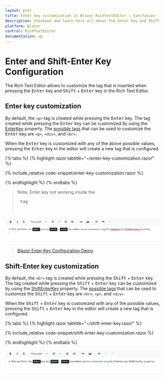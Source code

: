 ```yaml
---
layout: post
title: Enter key customization in Blazor RichTextEditor | Syncfusion
description: Checkout and learn here all about the Enter key and Shift + Enter key customization feature in Syncfusion Blazor RichTextEditor component and more.
platform: Blazor
control: RichTextEditor
documentation: ug
---
```


# Enter and Shift-Enter Key Configuration

The Rich Text Editor allows to customize the tag that is inserted when pressing the <kbd>Enter</kbd> key and <kbd>Shift</kbd> + <kbd>Enter</kbd> key in the Rich Text Editor.

## Enter key customization 

By default, the `<p>` tag is created while pressing the <kbd>Enter</kbd> key. The tag created while pressing the <kbd>Enter</kbd> key can be customized by using the [EnterKey](https://help.syncfusion.com/cr/blazor/Syncfusion.Blazor.RichTextEditor.SfRichTextEditor.html#Syncfusion_Blazor_RichTextEditor_SfRichTextEditor_EnterKey) property. The [possible tags](https://help.syncfusion.com/cr/blazor/Syncfusion.Blazor.RichTextEditor.EnterKeyTag.html) that can be used to customize the <kbd>Enter</kbd> key are `<p>`, `<div>`, and `<br>`.

When the <kbd>Enter</kbd> key is customized with any of the above possible values, pressing the <kbd>Enter</kbd> key in the editor will create a new tag that is configured.

{% tabs %}
{% highlight razor tabtitle="~/enter-key-customization.razor" %}

{% include_relative code-snippet/enter-key-customization.razor %}

{% endhighlight %}
{% endtabs %}

> Note: Enter key not working inside the <pre> tag

![Enter key confuguration in Blazor RichTextEditor](./images/blazor-richtexteditor-enter-key.png)

> [Blazor Enter Key Configuration Demo](https://blazor.syncfusion.com/demos/rich-text-editor/enterkeyconfiguration)

## Shift-Enter key customization

By default, the `<br>` tag is created while pressing the <kbd>Shift</kbd> + <kbd>Enter</kbd> key. The tag created while pressing the <kbd>Shift</kbd> + <kbd>Enter</kbd> key can be customized by using the [ShiftEnterKey](https://help.syncfusion.com/cr/blazor/Syncfusion.Blazor.RichTextEditor.SfRichTextEditor.html#Syncfusion_Blazor_RichTextEditor_SfRichTextEditor_ShiftEnterKey) property. The [possible tags](https://help.syncfusion.com/cr/blazor/Syncfusion.Blazor.RichTextEditor.ShiftEnterKeyTag.html) that can be used to customize the <kbd>Shift</kbd> + <kbd>Enter</kbd> key are `<br>`, `<p>`, and `<div>`.

When the <kbd>Shift</kbd> + <kbd>Enter</kbd> key is customized with any of the possible values, pressing the <kbd>Shift</kbd> + <kbd>Enter</kbd> key in the editor will create a new tag that is configured.

{% tabs %}
{% highlight razor tabtitle="~/shift-enter-key.razor" %}

{% include_relative code-snippet/shift-enter-key-customization.razor %}

{% endhighlight %}
{% endtabs %}


![Shift + Enter key confuguration in Blazor RichTextEditor](./images/blazor-richtexteditor-shift-enter-key.png)

